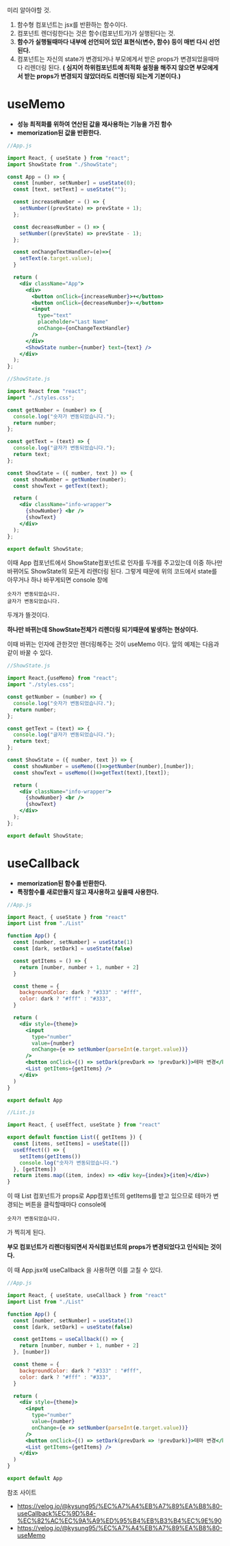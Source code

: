 미리 알아야할 것.
1. 함수형 컴포넌트는 jsx를 반환하는 함수이다.
2. 컴포넌트 렌더링한다는 것은 함수(컴포넌트가)가 실행된다는 것.
3. **함수가 실행될때마다 내부에 선언되어 있던 표현식(변수, 함수) 등이 매번 다시 선언된다.**
4. 컴포넌트는 자신의 state가 변경되거나 부모에게서 받은 props가 변경되었을때마다 리렌더링 된다.
  **( 심지어 하위컴포넌트에 최적화 설정을 해주지 않으면 부모에게서 받는 props가 변경되지 않았더라도 리렌더링 되는게 기본이다.)**

# useMemo

- **성능 최적화를 위하여 연산된 값을 재사용하는 기능을 가진 함수**
- **memorization된 값을 반환한다.**
```jsx
//App.js

import React, { useState } from "react";
import ShowState from "./ShowState";

const App = () => {
  const [number, setNumber] = useState(0);
  const [text, setText] = useState("");

  const increaseNumber = () => {
    setNumber((prevState) => prevState + 1);
  };

  const decreaseNumber = () => {
    setNumber((prevState) => prevState - 1);
  };

  const onChangeTextHandler=(e)=>{
    setText(e.target.value);
  }

  return (
    <div className="App">
      <div>
        <button onClick={increaseNumber}>+</button>
        <button onClick={decreaseNumber}>-</button>
        <input
          type="text"
          placeholder="Last Name"
          onChange={onChangeTextHandler}
        />
      </div>
      <ShowState number={number} text={text} />
    </div>
  );
};
```
```jsx
//ShowState.js

import React from "react";
import "./styles.css";

const getNumber = (number) => {
  console.log("숫자가 변동되었습니다.");
  return number;
};

const getText = (text) => {
  console.log("글자가 변동되었습니다.");
  return text;
};

const ShowState = ({ number, text }) => {
  const showNumber = getNumber(number);
  const showText = getText(text);

  return (
    <div className="info-wrapper">
      {showNumber} <br />
      {showText}
    </div>
  );
};

export default ShowState;
```


이때 App 컴포넌트에서 ShowState컴포넌트로 인자를 두개를 주고있는데 이중 하나만 바뀌어도 ShowState의 모든게 리렌더링 된다.
그렇게 때문에 위의 코드에서 state를 아무거나 하나 바꾸게되면
console 창에 
```
숫자가 변동되었습니다.
글자가 변동되었습니다.
```
두개가 뜰것이다.

**하나만 바뀌는데 ShowState전체가 리렌더링 되기때문에 발생하는 현상이다.**

이때 바뀌는 인자에 관한것만 렌더링해주는 것이 useMemo 이다. 앞의 예제는 다음과 같이 바꿀 수 있다.

```jsx
//ShowState.js

import React,{useMemo} from "react";
import "./styles.css";

const getNumber = (number) => {
  console.log("숫자가 변동되었습니다.");
  return number;
};

const getText = (text) => {
  console.log("글자가 변동되었습니다.");
  return text;
};

const ShowState = ({ number, text }) => {
  const showNumber = useMemo(()=>getNumber(number),[number]);
  const showText = useMemo(()=>getText(text),[text]);

  return (
    <div className="info-wrapper">
      {showNumber} <br />
      {showText}
    </div>
  );
};

export default ShowState;
```

# useCallback
- **memorization된 함수를 반환한다.**
- **특정함수를 새로만들지 않고 재사용하고 싶을때 사용한다.**
```jsx
//App.js

import React, { useState } from "react"
import List from "./List"

function App() {
  const [number, setNumber] = useState(1)
  const [dark, setDark] = useState(false)

  const getItems = () => {
    return [number, number + 1, number + 2]
  }

  const theme = {
    backgroundColor: dark ? "#333" : "#fff",
    color: dark ? "#fff" : "#333",
  }

  return (
    <div style={theme}>
      <input
        type="number"
        value={number}
        onChange={e => setNumber(parseInt(e.target.value))}
      />
      <button onClick={() => setDark(prevDark => !prevDark)}>테마 변경</button>
      <List getItems={getItems} />
    </div>
  )
}

export default App
```

```jsx
//List.js

import React, { useEffect, useState } from "react"

export default function List({ getItems }) {
  const [items, setItems] = useState([])
  useEffect(() => {
    setItems(getItems())
    console.log("숫자가 변동되었습니다.")
  }, [getItems])
  return items.map((item, index) => <div key={index}>{item}</div>)
}
```

이 때 List 컴포넌트가 props로 App컴포넌트의 getItems를 받고 있으므로 테마가 변경되는 버튼을 클릭할때마다
console에
```
숫자가 변동되었습니다.
```
가 찍히게 된다. 

**부모 컴포넌트가 리렌더링되면서 자식컴포넌트의 props가 변경되었다고 인식되는 것이다.**

이 때 App.jsx에 useCallback 을 사용하면 이를 고칠 수 있다.

```jsx
//App.js

import React, { useState, useCallback } from "react"
import List from "./List"

function App() {
  const [number, setNumber] = useState(1)
  const [dark, setDark] = useState(false)

  const getItems = useCallback(() => {
    return [number, number + 1, number + 2]
  }, [number])

  const theme = {
    backgroundColor: dark ? "#333" : "#fff",
    color: dark ? "#fff" : "#333",
  }

  return (
    <div style={theme}>
      <input
        type="number"
        value={number}
        onChange={e => setNumber(parseInt(e.target.value))}
      />
      <button onClick={() => setDark(prevDark => !prevDark)}>테마 변경</button>
      <List getItems={getItems} />
    </div>
  )
}

export default App
```


참조 사이트

- https://velog.io/@kysung95/%EC%A7%A4%EB%A7%89%EA%B8%80-useCallback%EC%9D%84-%EC%82%AC%EC%9A%A9%ED%95%B4%EB%B3%B4%EC%9E%90
- https://velog.io/@kysung95/%EC%A7%A4%EB%A7%89%EA%B8%80-useMemo
